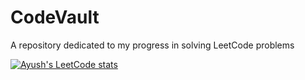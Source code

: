 # CodeVault
A repository dedicated to my progress in solving LeetCode problems

[![Ayush's LeetCode stats](https://leetcode-stats-six.vercel.app/api?username=AYUSH_MOHANTY)](https://github.com/madushadhanushka/github-readme)
